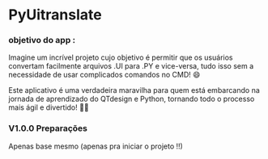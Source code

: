 # PyUitranslate

### objetivo do app  :
Imagine um incrível projeto cujo objetivo é permitir que os usuários convertam facilmente arquivos .UI para .PY e vice-versa, tudo isso sem a necessidade de usar complicados comandos no CMD! 😄

Este aplicativo é uma verdadeira maravilha para quem está embarcando na jornada de aprendizado do QTdesign e Python, tornando todo o processo mais ágil e divertido! 🚀😁

### V1.0.0 Preparações 

Apenas base mesmo (apenas pra iniciar o projeto !!)

